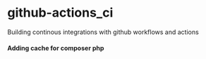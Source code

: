 # github-actions_ci
Building continous integrations with github workflows and actions

#### Adding cache for composer php